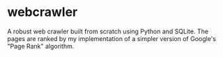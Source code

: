 # webcrawler
A robust web crawler built from scratch using Python and SQLite. The pages are ranked by my implementation of a simpler version of Google's "Page Rank" algorithm.
